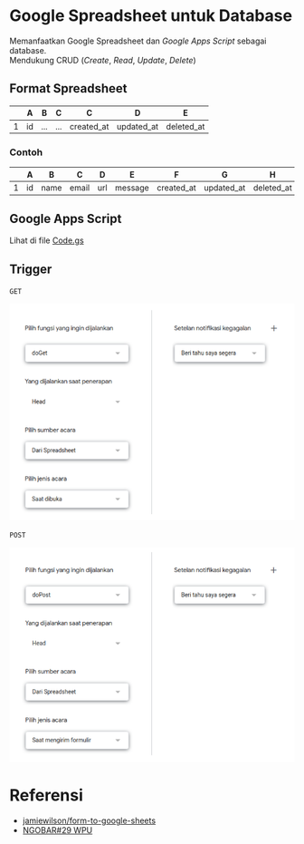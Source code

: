 # Google Spreadsheet untuk Database

Memanfaatkan Google Spreadsheet dan _Google Apps Script_ sebagai database.<br>
Mendukung CRUD (_Create_, _Read_, _Update_, _Delete_)

## Format Spreadsheet

|       |   A   |   B   |   C   |     C      |     D      |     E      |
| :---: | :---: | :---: | :---: | :--------: | :--------: | :--------: |
|   1   |  id   |  ...  |  ...  | created_at | updated_at | deleted_at |

### Contoh

|       |   A   |   B   |   C   |   D   |    E    |     F      |     G      |     H      |
| :---: | :---: | :---: | :---: | :---: | :-----: | :--------: | :--------: | :--------: |
|   1   |  id   | name  | email |  url  | message | created_at | updated_at | deleted_at |

## Google Apps Script

Lihat di file [Code.gs](Code.gs)

## Trigger

`GET`

![doGet](trigger-1.png "doGet()")

`POST`

![doPost](trigger-2.png "doPost(e)")

# Referensi

- [jamiewilson/form-to-google-sheets](https://github.com/jamiewilson/form-to-google-sheets)
- [NGOBAR#29 WPU](https://www.youtube.com/watch?v=2XosKncBoQ4)